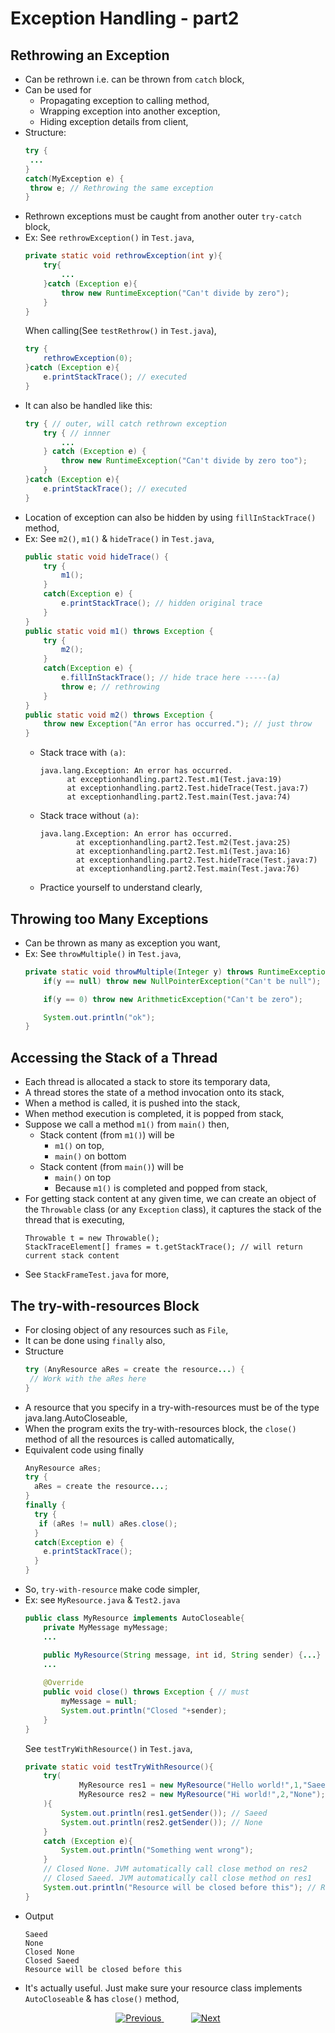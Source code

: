 
# Exception Handling - part2

## Rethrowing an Exception
- Can be rethrown i.e. can be thrown from `catch` block,
- Can be used for
  - Propagating exception to calling method,
  - Wrapping exception into another exception,
  - Hiding exception details from client,
- Structure:
    ```java
    try {
     ...
    }
    catch(MyException e) {
     throw e; // Rethrowing the same exception
    }
    ```
- Rethrown exceptions must be caught from another outer `try-catch` block,
- Ex: See `rethrowException()` in `Test.java`,
  ```java
  private static void rethrowException(int y){
      try{
          ...
      }catch (Exception e){
          throw new RuntimeException("Can't divide by zero");
      }
  }
  ```
  When calling(See `testRethrow()` in `Test.java`),
  ```java
  try {
      rethrowException(0);
  }catch (Exception e){
      e.printStackTrace(); // executed
  }
  ```
- It can also be handled like this:
  ```java
  try { // outer, will catch rethrown exception
      try { // innner
          ...
      } catch (Exception e) {
          throw new RuntimeException("Can't divide by zero too");
      }
  }catch (Exception e){
      e.printStackTrace(); // executed
  }
  ```
- Location of exception can also be hidden by using `fillInStackTrace()` method,
- Ex: See `m2()`, `m1()` & `hideTrace()` in  `Test.java`,
  ```java
  public static void hideTrace() {
      try {
          m1();
      }
      catch(Exception e) {
          e.printStackTrace(); // hidden original trace
      }
  }
  public static void m1() throws Exception {
      try {
          m2();
      }
      catch(Exception e) {
          e.fillInStackTrace(); // hide trace here -----(a)
          throw e; // rethrowing
      }
  }
  public static void m2() throws Exception {
      throw new Exception("An error has occurred."); // just throw
  }
  ```
  - Stack trace with `(a)`:
    ```log
    java.lang.Exception: An error has occurred.
          at exceptionhandling.part2.Test.m1(Test.java:19)
          at exceptionhandling.part2.Test.hideTrace(Test.java:7)
          at exceptionhandling.part2.Test.main(Test.java:74)
    ```
  - Stack trace without `(a)`:
    ```log
    java.lang.Exception: An error has occurred.
            at exceptionhandling.part2.Test.m2(Test.java:25)
            at exceptionhandling.part2.Test.m1(Test.java:16)
            at exceptionhandling.part2.Test.hideTrace(Test.java:7)        
            at exceptionhandling.part2.Test.main(Test.java:76)
    ```
  - Practice yourself to understand clearly,
  

## Throwing too Many Exceptions
- Can be thrown as many as exception you want,
- Ex: See `throwMultiple()` in `Test.java`,
  ```java
  private static void throwMultiple(Integer y) throws RuntimeException{
      if(y == null) throw new NullPointerException("Can't be null");
  
      if(y == 0) throw new ArithmeticException("Can't be zero");
  
      System.out.println("ok");
  }
  ```


## Accessing the Stack of a Thread
- Each thread is allocated a stack to store its temporary data,
- A thread stores the state of a method invocation onto its stack,
- When a method is called, it is pushed into the stack,
- When method execution is completed, it is popped from stack,
- Suppose we call a method `m1()` from `main()` then,
  - Stack content (from `m1()`) will be 
    - `m1()` on top,
    - `main()` on bottom
  - Stack content (from `main()`) will be
    - `main()` on top
    - Because `m1()` is completed and popped from stack,
- For getting stack content at any given time, we can create an object of the `Throwable` class (or any `Exception` class), it captures the stack of the thread that is executing,
  ```
  Throwable t = new Throwable();
  StackTraceElement[] frames = t.getStackTrace(); // will return current stack content
  ```
- See `StackFrameTest.java` for more,


## The try-with-resources Block
- For closing object of any resources such as `File`,
- It can be done using `finally` also,
- Structure
  ```java
  try (AnyResource aRes = create the resource...) {
   // Work with the aRes here
  }
  ```
- A resource that you specify in a try-with-resources must be of the type java.lang.AutoCloseable,
- When the program exits the try-with-resources block, the `close()` method of all the resources is called automatically,
- Equivalent code using finally
  ```java
  AnyResource aRes;
  try {
    aRes = create the resource...;
  }
  finally {
    try {
     if (aRes != null) aRes.close();
    }
    catch(Exception e) {
      e.printStackTrace();
    }
  }
  ```
- So, `try-with-resource` make code simpler,
- Ex: see `MyResource.java` & `Test2.java`
  ```java
  public class MyResource implements AutoCloseable{
      private MyMessage myMessage;
      ...
  
      public MyResource(String message, int id, String sender) {...}
      ...
      
      @Override
      public void close() throws Exception { // must
          myMessage = null;
          System.out.println("Closed "+sender);
      }
  }
  ```
  See `testTryWithResource()` in `Test.java`,
  ```java
  private static void testTryWithResource(){
      try(
              MyResource res1 = new MyResource("Hello world!",1,"Saeed");
              MyResource res2 = new MyResource("Hi world!",2,"None");
      ){
          System.out.println(res1.getSender()); // Saeed
          System.out.println(res2.getSender()); // None
      }
      catch (Exception e){
          System.out.println("Something went wrong");
      }
      // Closed None. JVM automatically call close method on res2
      // Closed Saeed. JVM automatically call close method on res1
      System.out.println("Resource will be closed before this"); // Resource will be closed before this
  }
  ```
- Output
  ```text
  Saeed
  None
  Closed None
  Closed Saeed
  Resource will be closed before this
  ```
- It's actually useful. Just make sure your resource class implements `AutoCloseable` & has `close()` method,



<!-- bottom_nav_bar_1243 -->
<div align="center">
<a href="https://github.com/abusaeed2433/JavaInREADME/tree/main/exceptionhandling/part1/">
    <img src="https://img.shields.io/badge/◀%20Previous-blue?style=for-the-badge" alt="Previous">
</a>
&nbsp;&nbsp;&nbsp;&nbsp;&nbsp;&nbsp;&nbsp;&nbsp;&nbsp;&nbsp;
<a href="https://github.com/abusaeed2433/JavaInREADME/tree/main/assertion/">
    <img src="https://img.shields.io/badge/Next%20▶-blue?style=for-the-badge" alt="Next">
</a>
</div>
<!-- bottom_nav_bar_1243 -->
    
